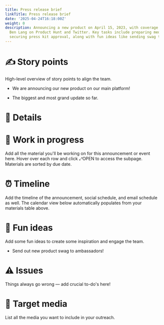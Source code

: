 ```yaml
---
title: Press release brief
linkTitle: Press release brief
date: '2025-04-24T16:18:00Z'
weight: 0
description: Announcing a new product on April 15, 2023, with coverage by reporter
  Ben Lang on Product Hunt and Twitter. Key tasks include preparing media assets and
  securing press kit approval, along with fun ideas like sending swag to ambassadors.
---
```



<!-- Unsupported block type: callout -->



<!-- Unsupported block type: table_of_contents -->

# ✍️ Story points

High-level overview of story points to align the team.

- We are announcing our new product on our main platform! 

- The biggest and most grand update so far.

# 🎯 Details

<!-- Unsupported block type: column_list -->

# 🌱 Work in progress

Add all the material you'll be working on for this announcement or event here. Hover over each row and click ⤢OPEN to access the subpage. Materials are sorted by due date.

<!-- Unsupported block type: child_database -->

# ⏰  Timeline

Add the timeline of the announcement, social schedule, and email schedule as well. The calendar view below automatically populates from your materials table above.

<!-- Unsupported block type: child_database -->

# 🎉 Fun ideas

Add some fun ideas to create some inspiration and engage the team.

- Send out new product swag to ambassadors!

# ⚠️  Issues

Things always go wrong — add crucial to-do's here!

<!-- Unsupported block type: to_do -->

<!-- Unsupported block type: to_do -->

# 📣 Target media

List all the media you want to include in your outreach.

<!-- Unsupported block type: toggle -->

<!-- Unsupported block type: toggle -->